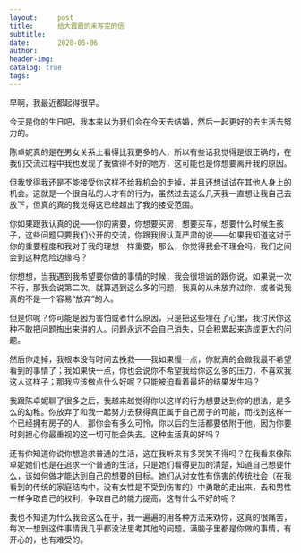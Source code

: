 ```yaml
---
layout:     post  
title:      给大霞霞的未写完的信
subtitle:  
date:       2020-05-06  
author:  
header-img: 
catalog: true  
tags:
---
```


早啊，我最近都起得很早。

今天是你的生日吧，我本来以为我们会在今天去结婚，然后一起更好的去生活去努力的。

陈卓妮真的是在男女关系上看得比我更多的人，所以有些话我觉得是很正确的，在我们交流过程中我也发现了我做得不好的地方，这可能也是你想要离开我的原因。

但我觉得我还是不能接受你这样不给我机会的走掉，并且还想试试在其他人身上的机会。这就是一个很自私的人才有的行为，虽然过去这么几天我一直想让我自己去放下，但真的真的我觉得这已经超出了我的接受范围。

你如果跟我认真的说——你的需要，你想要买房，想要买车，想要什么时候生孩子，这些问题只要我们公开的交流，你跟我很认真严肃的说——如果我知道这对于你的重要程度和我对于我的理想一样重要，那么，你觉得我会不理会吗，我们之间会到这种危险边缘吗？

你想想，当我遇到我希望要你做的事情的时候，我会很坦诚的跟你说，如果说一次不行，那我会说第二次。就算遇到这么多的问题，我真的从未放弃过你，或者说我真的不是一个容易“放弃”的人。

但是你呢？你可能是因为害怕或者什么原因，只是把这些埋在了心里，我讨厌你这种不敢把问题掏出来讲的人。问题永远不会自己消失，只会积累起来造成更大的问题。

然后你走掉，我根本没有时间去挽救——我如果慢一点，你就真的会做我最不希望看到的事情了；我如果快一点，你也会说你不希望我给你这么多的压力，不喜欢我这人这样子；那我应该做点什么好呢？只能被迫看着最坏的结果发生吗？

我跟陈卓妮聊了很多之后，我越来越觉得你以这样的行为想要达到你的想法，是多么的幼稚。你放弃了和我一起努力去获得真正属于自己房子的可能，而找到这样一个已经拥有房子的人，那你会有多么可怜，你以后的生活都要依附于他，因为你要时刻担心你最重视的这一切可能会失去。这种生活真的好吗？

还有你知道你说你想追求普通的生活，这在我听来有多哭笑不得吗？在我看来像陈卓妮她们也是在追求一个普通的生活，只是她们看得更加的清楚，知道自己想要什么，该如何做才能达到自己的想要的目标。她们从对女性有伤害的传统社会（在我看到的传统的家庭结构中，没有女性是不受到伤害的）中勇敢的走出来，去和男性一样争取自己的权利，争取自己的能力提高，这有什么不好的呢？

我也不知道为什么我会这么在乎，我一遍遍的用各种方法来劝你，这真的很痛苦，每次一想到这件事情我几乎都没法思考其他的问题，满脑子里都是你做的事情，有开心的，也有难受的。

